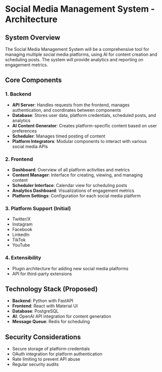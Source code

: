 # Social Media Management System - Architecture

## System Overview
The Social Media Management System will be a comprehensive tool for managing multiple social media platforms, using AI for content creation and scheduling posts. The system will provide analytics and reporting on engagement metrics.

## Core Components

### 1. Backend
- **API Server**: Handles requests from the frontend, manages authentication, and coordinates between components
- **Database**: Stores user data, platform credentials, scheduled posts, and analytics
- **AI Content Generator**: Creates platform-specific content based on user preferences
- **Scheduler**: Manages timed posting of content
- **Platform Integrators**: Modular components to interact with various social media APIs

### 2. Frontend
- **Dashboard**: Overview of all platform activities and metrics
- **Content Manager**: Interface for creating, viewing, and managing content
- **Scheduler Interface**: Calendar view for scheduling posts
- **Analytics Dashboard**: Visualizations of engagement metrics
- **Platform Settings**: Configuration for each social media platform

### 3. Platform Support (Initial)
- Twitter/X
- Instagram
- Facebook
- LinkedIn
- TikTok
- YouTube

### 4. Extensibility
- Plugin architecture for adding new social media platforms
- API for third-party extensions

## Technology Stack (Proposed)
- **Backend**: Python with FastAPI
- **Frontend**: React with Material UI
- **Database**: PostgreSQL
- **AI**: OpenAI API integration for content generation
- **Message Queue**: Redis for scheduling

## Security Considerations
- Secure storage of platform credentials
- OAuth integration for platform authentication
- Rate limiting to prevent API abuse
- Regular security audits
